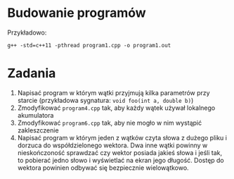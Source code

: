 Budowanie programów
===================

Przykładowo:

```
g++ -std=c++11 -pthread program1.cpp -o program1.out 
```

Zadania
=======

1. Napisać program w którym wątki przyjmują kilka parametrów przy starcie (przykładowa sygnatura: `void foo(int a, double b)`)
2. Zmodyfikować `program4.cpp` tak, aby każdy wątek używał lokalnego akumulatora
3. Zmodyfikować `program6.cpp` tak, aby nie mogło w nim wystąpić zakleszczenie
4. Napisać program w którym jeden z wątków czyta słowa z dużego pliku i dorzuca do współdzielonego wektora. Dwa inne wątki powinny w nieskończoność sprawdzać czy wektor posiada jakieś słowa i jeśli tak, to pobierać jedno słowo i wyświetlać na ekran jego długość. Dostęp do wektora powinien odbywać się bezpiecznie wielowątkowo.
